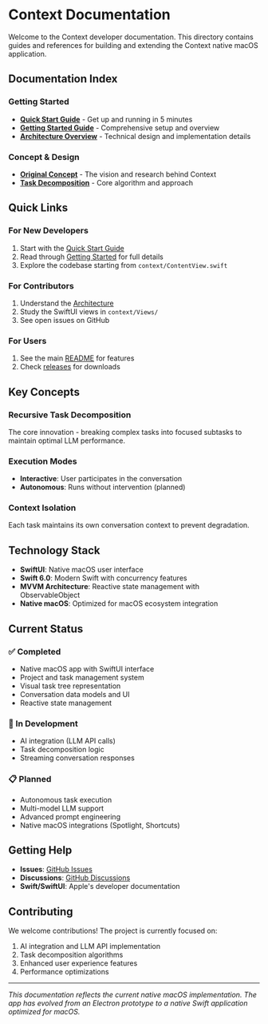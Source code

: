 # Context Documentation

Welcome to the Context developer documentation. This directory contains guides and references for building and extending the Context native macOS application.

## Documentation Index

### Getting Started
- **[Quick Start Guide](./quick-start.md)** - Get up and running in 5 minutes
- **[Getting Started Guide](./getting-started.md)** - Comprehensive setup and overview
- **[Architecture Overview](./architecture.md)** - Technical design and implementation details

### Concept & Design
- **[Original Concept](./concept.md)** - The vision and research behind Context
- **[Task Decomposition](./concept.md#how-it-works)** - Core algorithm and approach

## Quick Links

### For New Developers
1. Start with the [Quick Start Guide](./quick-start.md)
2. Read through [Getting Started](./getting-started.md) for full details
3. Explore the codebase starting from `context/ContentView.swift`

### For Contributors
1. Understand the [Architecture](./architecture.md)
2. Study the SwiftUI views in `context/Views/`
3. See open issues on GitHub

### For Users
1. See the main [README](../README.md) for features
2. Check [releases](https://github.com/tartavull/context/releases) for downloads

## Key Concepts

### Recursive Task Decomposition
The core innovation - breaking complex tasks into focused subtasks to maintain optimal LLM performance.

### Execution Modes
- **Interactive**: User participates in the conversation
- **Autonomous**: Runs without intervention (planned)

### Context Isolation
Each task maintains its own conversation context to prevent degradation.

## Technology Stack

- **SwiftUI**: Native macOS user interface
- **Swift 6.0**: Modern Swift with concurrency features
- **MVVM Architecture**: Reactive state management with ObservableObject
- **Native macOS**: Optimized for macOS ecosystem integration

## Current Status

### ✅ Completed
- Native macOS app with SwiftUI interface
- Project and task management system
- Visual task tree representation
- Conversation data models and UI
- Reactive state management

### 🚧 In Development
- AI integration (LLM API calls)
- Task decomposition logic
- Streaming conversation responses

### 📋 Planned
- Autonomous task execution
- Multi-model LLM support
- Advanced prompt engineering
- Native macOS integrations (Spotlight, Shortcuts)

## Getting Help

- **Issues**: [GitHub Issues](https://github.com/tartavull/context/issues)
- **Discussions**: [GitHub Discussions](https://github.com/tartavull/context/discussions)
- **Swift/SwiftUI**: Apple's developer documentation

## Contributing

We welcome contributions! The project is currently focused on:
1. AI integration and LLM API implementation
2. Task decomposition algorithms
3. Enhanced user experience features
4. Performance optimizations

---

*This documentation reflects the current native macOS implementation. The app has evolved from an Electron prototype to a native Swift application optimized for macOS.* 